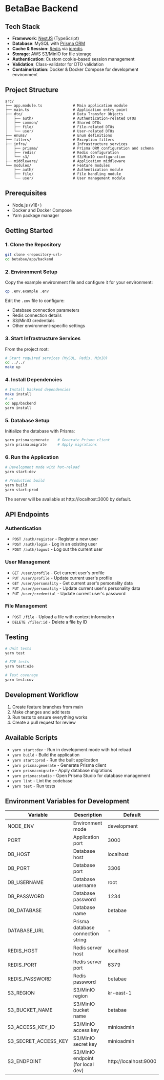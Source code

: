 # BetaBae Backend

## Tech Stack

- **Framework**: [NestJS](https://nestjs.com/) (TypeScript)
- **Database**: MySQL with [Prisma ORM](https://www.prisma.io/)
- **Cache & Session**: [Redis](https://redis.io/) via [ioredis](https://github.com/redis/ioredis)
- **Storage**: AWS S3/MinIO for file storage
- **Authentication**: Custom cookie-based session management
- **Validation**: Class-validator for DTO validation
- **Containerization**: Docker & Docker Compose for development environment

## Project Structure

```
src/
├── app.module.ts              # Main application module
├── main.ts                    # Application entry point
├── dto/                       # Data Transfer Objects
│   ├── auth/                  # Authentication-related DTOs
│   ├── common/                # Shared DTOs
│   ├── file/                  # File-related DTOs
│   └── user/                  # User-related DTOs
├── enums/                     # Enum definitions
├── filters/                   # Exception filters
├── infra/                     # Infrastructure services
│   ├── prisma/                # Prisma ORM configuration and schema
│   ├── redis/                 # Redis configuration
│   └── s3/                    # S3/MinIO configuration
├── middleware/                # Application middleware
└── modules/                   # Feature modules
    ├── auth/                  # Authentication module
    ├── file/                  # File handling module
    └── user/                  # User management module
```

## Prerequisites

- Node.js (v18+)
- Docker and Docker Compose
- Yarn package manager

## Getting Started

### 1. Clone the Repository

```bash
git clone <repository-url>
cd betabae/app/backend
```

### 2. Environment Setup

Copy the example environment file and configure it for your environment:

```bash
cp .env.example .env
```

Edit the `.env` file to configure:

- Database connection parameters
- Redis connection details
- S3/MinIO credentials
- Other environment-specific settings

### 3. Start Infrastructure Services

From the project root:

```bash
# Start required services (MySQL, Redis, MinIO)
cd ../../
make up
```

### 4. Install Dependencies

```bash
# Install backend dependencies
make install
# or
cd app/backend
yarn install
```

### 5. Database Setup

Initialize the database with Prisma:

```bash
yarn prisma:generate    # Generate Prisma client
yarn prisma:migrate     # Apply migrations
```

### 6. Run the Application

```bash
# Development mode with hot-reload
yarn start:dev

# Production build
yarn build
yarn start:prod
```

The server will be available at http://localhost:3000 by default.

## API Endpoints

### Authentication

- `POST /auth/register` - Register a new user
- `POST /auth/login` - Log in an existing user
- `POST /auth/logout` - Log out the current user

### User Management

- `GET /user/profile` - Get current user's profile
- `PUT /user/profile` - Update current user's profile
- `GET /user/personality` - Get current user's personality data
- `PUT /user/personality` - Update current user's personality data
- `PUT /user/credential` - Update current user's password

### File Management

- `POST /file` - Upload a file with context information
- `DELETE /file/:id` - Delete a file by ID

## Testing

```bash
# Unit tests
yarn test

# E2E tests
yarn test:e2e

# Test coverage
yarn test:cov
```

## Development Workflow

1. Create feature branches from main
2. Make changes and add tests
3. Run tests to ensure everything works
4. Create a pull request for review

## Available Scripts

- `yarn start:dev` - Run in development mode with hot reload
- `yarn build` - Build the application
- `yarn start:prod` - Run the built application
- `yarn prisma:generate` - Generate Prisma client
- `yarn prisma:migrate` - Apply database migrations
- `yarn prisma:studio` - Open Prisma Studio for database management
- `yarn lint` - Lint the codebase
- `yarn test` - Run tests

## Environment Variables for Development

| Variable             | Description                       | Default               |
| -------------------- | --------------------------------- | --------------------- |
| NODE_ENV             | Environment mode                  | development           |
| PORT                 | Application port                  | 3000                  |
| DB_HOST              | Database host                     | localhost             |
| DB_PORT              | Database port                     | 3306                  |
| DB_USERNAME          | Database username                 | root                  |
| DB_PASSWORD          | Database password                 | 1234                  |
| DB_DATABASE          | Database name                     | betabae               |
| DATABASE_URL         | Prisma database connection string | -                     |
| REDIS_HOST           | Redis server host                 | localhost             |
| REDIS_PORT           | Redis server port                 | 6379                  |
| REDIS_PASSWORD       | Redis password                    | betabae               |
| S3_REGION            | S3/MinIO region                   | kr-east-1             |
| S3_BUCKET_NAME       | S3/MinIO bucket name              | betabae               |
| S3_ACCESS_KEY_ID     | S3/MinIO access key               | minioadmin            |
| S3_SECRET_ACCESS_KEY | S3/MinIO secret key               | minioadmin            |
| S3_ENDPOINT          | S3/MinIO endpoint (for local dev) | http://localhost:9000 |
